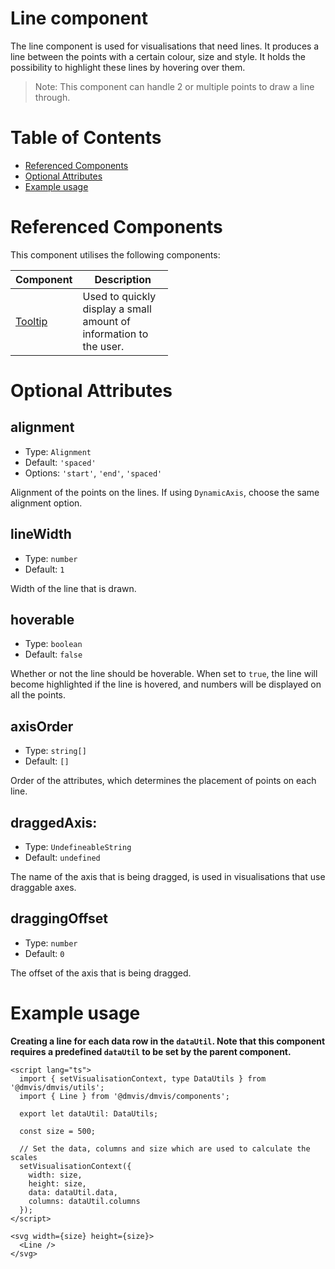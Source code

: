 # Line component

The line component is used for visualisations that need lines. It produces a line between the points with a certain colour, size and style. It holds the possibility to highlight these lines by hovering over them.

> Note: This component can handle 2 or multiple points to draw a line through.

# Table of Contents

- [Referenced Components](#referenced-components)
- [Optional Attributes](#optional-attributes)
- [Example usage](#example-usage)

# Referenced Components

This component utilises the following components:

<table style="width: 50%">
  <thead>
    <tr>
      <th style="width: 20%;">Component</th>
      <th style="width: 80%;">Description</th>
    </tr>
  </thead>
  <tbody>
    <tr>
      <td><a href="#/components/Tooltip.md">Tooltip</a></td>
      <td>Used to quickly display a small amount of information to the user.</td>
    </tr>
  </tbody>
</table>

# Optional Attributes

## alignment

- Type: `Alignment`
- Default: `'spaced'`
- Options: `'start'`, `'end'`, `'spaced'`

Alignment of the points on the lines. If using `DynamicAxis`, choose the same alignment option.

## lineWidth

- Type: `number`
- Default: `1`

Width of the line that is drawn.

## hoverable

- Type: `boolean`
- Default: `false`

Whether or not the line should be hoverable. When set to `true`, the line will become highlighted if the line is hovered, and numbers will be displayed on all the points.

## axisOrder

- Type: `string[]`
- Default: `[]`

Order of the attributes, which determines the placement of points on each line.

## draggedAxis:

- Type: `UndefineableString`
- Default: `undefined`

The name of the axis that is being dragged, is used in visualisations that use draggable axes.

## draggingOffset

- Type: `number`
- Default: `0`

The offset of the axis that is being dragged.

# Example usage

<b>Creating a line for each data row in the `dataUtil`. Note that this component requires a predefined `dataUtil` to be set by the parent component. </b>

```svelte
<script lang="ts">
  import { setVisualisationContext, type DataUtils } from '@dmvis/dmvis/utils';
  import { Line } from '@dmvis/dmvis/components';

  export let dataUtil: DataUtils;

  const size = 500;

  // Set the data, columns and size which are used to calculate the scales
  setVisualisationContext({
    width: size,
    height: size,
    data: dataUtil.data,
    columns: dataUtil.columns
  });
</script>

<svg width={size} height={size}>
  <Line />
</svg>
```
